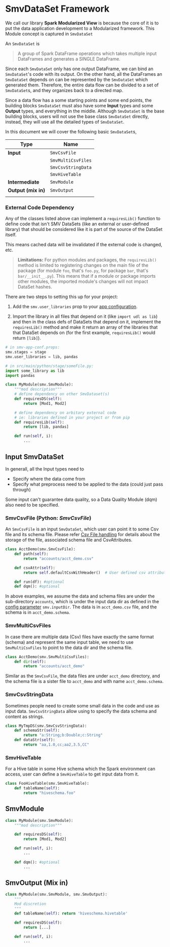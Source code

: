 # SmvDataSet Framework

We call our library **Spark Modularized View** is because the core of it is to put
the data application development to a Modularized framework. This Module concept is captured in
`SmvDataSet`

An `SmvDataSet` is
> A group of Spark DataFrame operations which takes multiple input DataFrames and generates a SINGLE
> DataFrame.

Since each `SmvDataSet` only has one output DataFrame, we can bind an `SmvDataSet`'s code with
its output. On the other hand, all the DataFrames an `SmvDataSet` depends on can be represented
by the `SmvDataSet` which generated them. Therefore, the entire data flow can be divided to a
set of `SmvDataSet`s, and they organizes back to a directed map.

Since a data flow has a some starting points and some end points, the building blocks `SmvDataSet`
must also have some **Input** types and some **Output** types, and everything in the middle.
Although `SmvDataSet` is the base building blocks, users will not use the base class `SmvDataSet`
directly, instead, they will use all the detailed types of `SmvDataSet`.

In this document we will cover the following basic `SmvDataSet`s,

| Type                | Name               |
|---------------------|--------------------|
| **Input**           | `SmvCsvFile`       |
|                     | `SmvMultiCsvFiles` |
|                     | `SmvCsvStringData` |
|                     | `SmvHiveTable`     |
| **Intermediate**    | `SmvModule`        |
| **Output (mix in)** | `SmvOutput`        |
|                     |                    |

### External Code Dependency 

Any of the classes listed above can implement a `requiresLib()` function to define code that isn't SMV DataSets (like an external or user-defined library) that should be considered like it is part of the source of the DataSet itself.

This means cached data will be invalidated if the external code is changed, etc.

> **Limitations:** For python modules and packages, the `requiresLib()` method is limited to registering changes on the main file of the package (for module `foo`, that's `foo.py`, for package `bar`, that's `bar/__init__.py`). This means that if a module or package imports other modules, the imported module's changes will not impact DataSet hashes.

There are two steps to setting this up for your project:

1. Add the `smv.user_libraries` prop to your [app configuration](./app_config.md).

2. Import the library in all files that depend on it (like `import udl as lib`) and then in the class defs of DataSets that depend on it, implement the `requiresLib()` method and make it return an array of the libraries that that DataSet depends on (for the first example, `requiresLib()` would return `[lib]`).

```py
# in smv-app-conf.props:
smv.stages = stage
smv.user_libraries = lib, pandas

# in src/main/python/stage/someFile.py:
import some_library as lib
import pandas

class MyModule(smv.SmvModule):
    """mod description"""
    # define dependency on other SmvDataset(s)
    def requiresDS(self):
        return [Mod1, Mod2]

    # define dependency on arbitary external code
    # ie: libraries defined in your project or from pip
    def requiresLib(self):
        return [lib, pandas]

    def run(self, i):
        ...
```

## Input SmvDataSet

In generall, all the Input types need to
* Specify where the data come from
* Specify what preprocess need to be applied to the data (could just pass through)

Some input can't guarantee data quality, so a Data Quality Module (dqm) also need to be
specified.

### SmvCsvFile (Python: *SmvCsvFile*)

An `SmvCsvFile` is an input `SmvDataSet`, which user can point it to some Csv file and its schema
file. Please refer [Csv File handling](smv_input.md) for details about the storage of the file,
associated schema file and CsvAttributes.

```python
class AcctDemo(smv.SmvCsvFile):
    def path(self):
        return "accounts/acct_demo.csv"

    def csvAttr(self):
        return self.defaultCsvWithHeader()  # User defined csv attributes are not supported yet

    def run(df): #optional
    def dqm(): #optional
```

In above examples, we assume the data and schema files are under the sub-directory `accounts`,
which is under the input data dir as defined in the [config parameter](app_config.md) `smv.inputDir`.
The data is in `acct_demo.csv` file, and the schema is in `acct_demo.schema`.

### SmvMultiCsvFiles

In case there are multiple data (Csv) files have exactly the same format (schema) and represent
the same input table, we need to use `SmvMultiCsvFiles` to point to the data dir and the schema file.

```python
class AcctDemo(smv.SmvMultiCsvFiles):
    def dir(self):
        return "accounts/acct_demo"
```
Similar as the `SmvCsvFile`, the data files are under `acct_demo` directory, and the schema file
is a sister file to `acct_demo` and with name `acct_demo.schema`.

### SmvCsvStringData

Sometimes people need to create some small data in the code and use as input data. `SmvCsvStringData`
allow using to specify the data schema and content as strings.

```python
class MyTmpDS(smv.SmvCsvStringData):
    def schemaStr(self):
        return "a:String;b:Double;c:String"
    def dataStr(self):
        return "aa,1.0,cc;aa2,3.5,CC"
```


### SmvHiveTable

For a Hive table in some Hive schema which the Spark environment can access, user can
define a `SmvHiveTable` to get input data from it.

```python
class FooHiveTable(smv.SmvHiveTable):
    def tableName(self):
        return "hiveschema.foo"
```

## SmvModule
```python
class MyModule(smv.SmvModule):
    """mod description"""

    def requiresDS(self):
        return [Mod1, Mod2]

    def run(self, i):
        ...

    def dqm(): #optional
        ...
```

## SmvOutput (Mix in)
```python
class MyModule(smv.SmvModule, smv.SmvOutput):
    """
    Mod discretion
    """
    def tableName(self): return 'hiveschema.hivetable'

    def requiresDS(self):
        return [...]

    def run(self, i):
        ...
```
